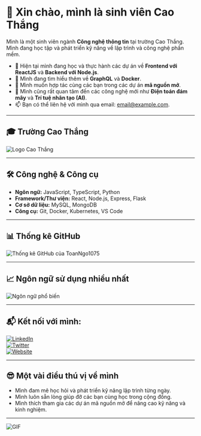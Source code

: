 # 👋 Xin chào, mình là sinh viên Cao Thắng

Mình là một sinh viên ngành **Công nghệ thông tin** tại trường Cao Thắng. Mình đang học tập và phát triển kỹ năng về lập trình và công nghệ phần mềm.

- 🔭 Hiện tại mình đang học và thực hành các dự án về **Frontend với ReactJS** và **Backend với Node.js**.
- 🌱 Mình đang tìm hiểu thêm về **GraphQL** và **Docker**.
- 👯 Mình muốn hợp tác cùng các bạn trong các dự án **mã nguồn mở**.
- 🤔 Mình cũng rất quan tâm đến các công nghệ mới như **Điện toán đám mây** và **Trí tuệ nhân tạo (AI)**.
- 📫 Bạn có thể liên hệ với mình qua email: [email@example.com](mailto:email@example.com).

---

## 🎓 Trường Cao Thắng

![Logo Cao Thắng](https://caothang.edu.vn/templates/images/logo.png)

---

## 🛠️ Công nghệ & Công cụ

- **Ngôn ngữ:** JavaScript, TypeScript, Python
- **Framework/Thư viện:** React, Node.js, Express, Flask
- **Cơ sở dữ liệu:** MySQL, MongoDB
- **Công cụ:** Git, Docker, Kubernetes, VS Code

---

## 📊 Thống kê GitHub

![Thống kê GitHub của ToanNgo1075](https://github-readme-stats.vercel.app/api?username=ToanNgo1075&show_icons=true&theme=radical&count_private=true)

---

## 📈 Ngôn ngữ sử dụng nhiều nhất

![Ngôn ngữ phổ biến](https://github-readme-stats.vercel.app/api/top-langs/?username=ToanNgo1075&langs_count=5&layout=compact&theme=radical)

---

## 📬 Kết nối với mình:

[![LinkedIn](https://img.shields.io/badge/LinkedIn-blue?logo=linkedin&logoColor=white)](https://www.linkedin.com/in/ToanNgo1075)  
[![Twitter](https://img.shields.io/badge/Twitter-blue?logo=twitter&logoColor=white)](https://twitter.com/ToanNgo1075)  
[![Website](https://img.shields.io/badge/Website-green?logo=google-chrome&logoColor=white)](https://toanngo1075.com)

---

## 😎 Một vài điều thú vị về mình

- Mình đam mê học hỏi và phát triển kỹ năng lập trình từng ngày.
- Mình luôn sẵn lòng giúp đỡ các bạn cùng học trong cộng đồng.
- Mình thích tham gia các dự án mã nguồn mở để nâng cao kỹ năng và kinh nghiệm.

---

![GIF](https://media.giphy.com/media/3o7TKLq6V7VdzIk0jw/giphy.gif)
